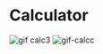 # Calculator
![gif calc3](https://user-images.githubusercontent.com/97618068/219744961-97b03caa-0d84-4eec-bdfb-96e452481884.gif)
![gif-calcc](https://user-images.githubusercontent.com/97618068/219747553-e242b785-f871-48c3-9ba6-73b0a17d87ff.gif)

